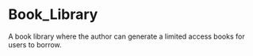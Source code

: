 # Book_Library
A book library where the author can generate a limited access books for users to borrow. 
